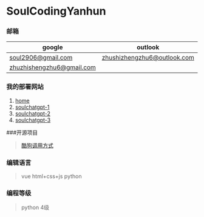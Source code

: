 # SoulCodingYanhun

### 邮箱

| google | outlook | qq |
| --- | --- | --- |
| soul2906@gmail.com | zhushizhengzhu6@outlook.com | 285434087@qq.com |
| zhuzhishengzhu6@gmail.com |  |  |

### 我的部署网站

1. [home](https://soulhome.yc46.cn)
2. [soulchatgpt-1](https://soulchat1.jftw.one)
3. [soulchatgpt-2](https://soulchat2.jftw.one)
4. [soulchatgpt-3](https://soulchat3.jftw.one)

###开源项目

> [酷狗调用方式](https://github.com/SoulCodingYanhun/Kugou-Music-Bash-api)

### 编辑语言

> vue 
> html+css+js
> python

### 编程等级

> python 4级


